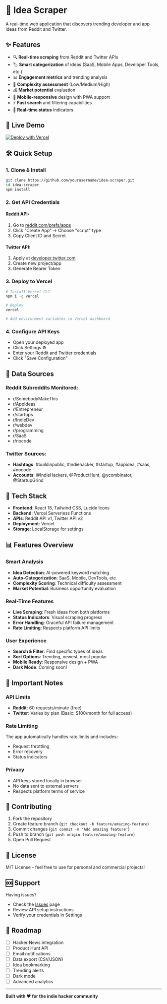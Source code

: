# 🚀 Idea Scraper

A real-time web application that discovers trending developer and app ideas from Reddit and Twitter.

## ✨ Features

- 🔍 **Real-time scraping** from Reddit and Twitter APIs
- 🏷️ **Smart categorization** of ideas (SaaS, Mobile Apps, Developer Tools, etc.)
- 📊 **Engagement metrics** and trending analysis  
- 🔧 **Complexity assessment** (Low/Medium/High)
- 💰 **Market potential** evaluation
- 📱 **Mobile-responsive** design with PWA support
- ⚡ **Fast search** and filtering capabilities
- 🎯 **Real-time status** indicators

## 🎯 Live Demo

[![Deploy with Vercel](https://vercel.com/button)](https://vercel.com/new/clone?repository-url=https://github.com/yourusername/idea-scraper)

## 🛠️ Quick Setup

### 1. Clone & Install
```bash
git clone https://github.com/yourusername/idea-scraper.git
cd idea-scraper
npm install
```

### 2. Get API Credentials

#### Reddit API:
1. Go to [reddit.com/prefs/apps](https://www.reddit.com/prefs/apps)
2. Click "Create App" → Choose "script" type
3. Copy Client ID and Secret

#### Twitter API:
1. Apply at [developer.twitter.com](https://developer.twitter.com)
2. Create new project/app
3. Generate Bearer Token

### 3. Deploy to Vercel
```bash
# Install Vercel CLI
npm i -g vercel

# Deploy
vercel

# Add environment variables in Vercel dashboard
```

### 4. Configure API Keys
- Open your deployed app
- Click Settings ⚙️
- Enter your Reddit and Twitter credentials
- Click "Save Configuration"

## 📡 Data Sources

### Reddit Subreddits Monitored:
- r/SomebodyMakeThis
- r/AppIdeas  
- r/Entrepreneur
- r/startups
- r/IndieDev
- r/webdev
- r/programming
- r/SaaS
- r/nocode

### Twitter Sources:
- **Hashtags**: #buildinpublic, #indiehacker, #startup, #appidea, #saas, #nocode
- **Accounts**: @IndieHackers, @ProductHunt, @ycombinator, @StartupGrind

## 🔧 Tech Stack

- **Frontend**: React 18, Tailwind CSS, Lucide Icons
- **Backend**: Vercel Serverless Functions
- **APIs**: Reddit API v1, Twitter API v2
- **Deployment**: Vercel
- **Storage**: LocalStorage for settings

## 📊 Features Overview

### Smart Analysis
- **Idea Detection**: AI-powered keyword matching
- **Auto-Categorization**: SaaS, Mobile, DevTools, etc.
- **Complexity Scoring**: Technical difficulty assessment
- **Market Potential**: Business opportunity evaluation

### Real-Time Features
- **Live Scraping**: Fresh ideas from both platforms
- **Status Indicators**: Visual scraping progress
- **Error Handling**: Graceful API failure management
- **Rate Limiting**: Respects platform API limits

### User Experience
- **Search & Filter**: Find specific types of ideas
- **Sort Options**: Trending, newest, most popular
- **Mobile Ready**: Responsive design + PWA
- **Dark Mode**: Coming soon!

## 🚨 Important Notes

### API Limits
- **Reddit**: 60 requests/minute (free)
- **Twitter**: Varies by plan (Basic: $100/month for full access)

### Rate Limiting
The app automatically handles rate limits and includes:
- Request throttling
- Error recovery
- Status indicators

### Privacy
- API keys stored locally in browser
- No data sent to external servers
- Respects platform terms of service

## 🤝 Contributing

1. Fork the repository
2. Create feature branch (`git checkout -b feature/amazing-feature`)
3. Commit changes (`git commit -m 'Add amazing feature'`)
4. Push to branch (`git push origin feature/amazing-feature`)
5. Open Pull Request

## 📄 License

MIT License - feel free to use for personal and commercial projects!

## 🆘 Support

Having issues? 
- Check the [Issues](https://github.com/yourusername/idea-scraper/issues) page
- Review API setup instructions
- Verify your credentials in Settings

## 🎯 Roadmap

- [ ] Hacker News integration
- [ ] Product Hunt API
- [ ] Email notifications
- [ ] Data export (CSV/JSON)
- [ ] Idea bookmarking
- [ ] Trending alerts
- [ ] Dark mode
- [ ] Advanced analytics

---

**Built with ❤️ for the indie hacker community**
